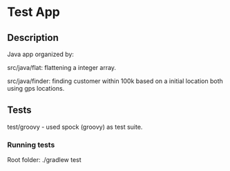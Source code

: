 # Test App

## Description

Java app organized by: 

src/java/flat: flattening a integer array.

src/java/finder: finding customer within 100k based on a initial location both using gps locations.

## Tests

test/groovy - used spock (groovy) as test suite.

### Running tests

Root folder: ./gradlew test